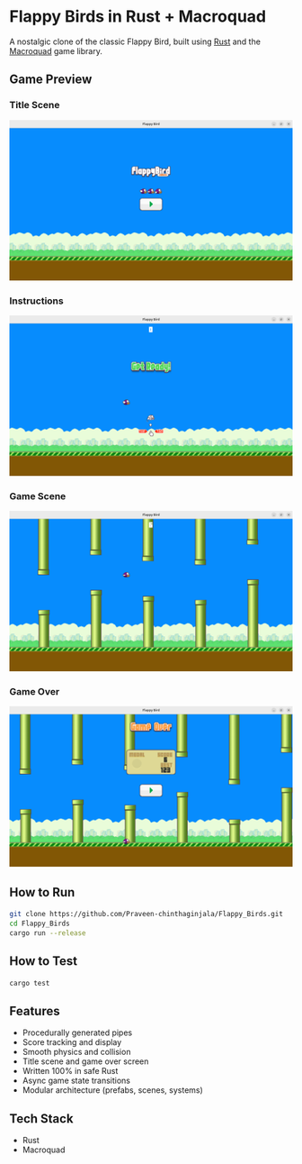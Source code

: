 # Flappy Birds in Rust + Macroquad

A nostalgic clone of the classic Flappy Bird, built using [Rust](https://www.rust-lang.org/) and the [Macroquad](https://github.com/not-fl3/macroquad) game library.

## Game Preview

### Title Scene

![Image Description](resources/TitleScene.png)

### Instructions

![Image Description](resources/Instructions.png)

### Game Scene

![Image Description](resources/GameScene.png)

### Game Over

![Image Description](resources/GameOver.png)

## How to Run

```bash
git clone https://github.com/Praveen-chinthaginjala/Flappy_Birds.git
cd Flappy_Birds
cargo run --release
```

## How to Test
```bash
cargo test
```

## Features
- Procedurally generated pipes
- Score tracking and display
- Smooth physics and collision
- Title scene and game over screen
- Written 100% in safe Rust
- Async game state transitions
- Modular architecture (prefabs, scenes, systems)

## Tech Stack
- Rust
- Macroquad

